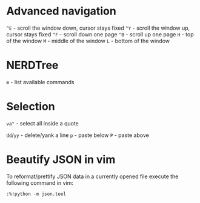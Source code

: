 # Advanced navigation

`^E` - scroll the window down, cursor stays fixed
`^Y` - scroll the window up, cursor stays fixed
`^F` - scroll down one page
`^B` - scroll up one page
`H` - top of the window
`M` - middle of the window
`L` - bottom of the window

# NERDTree

`m` - list available commands

# Selection

`va"` - select all inside a quote

`dd`/`yy` - delete/yank a line
`p` - paste below
`P` - paste above

# Beautify JSON in vim

To reformat/prettify JSON data in a currently opened file execute the following command in vim:

```
:%!python -m json.tool
```

